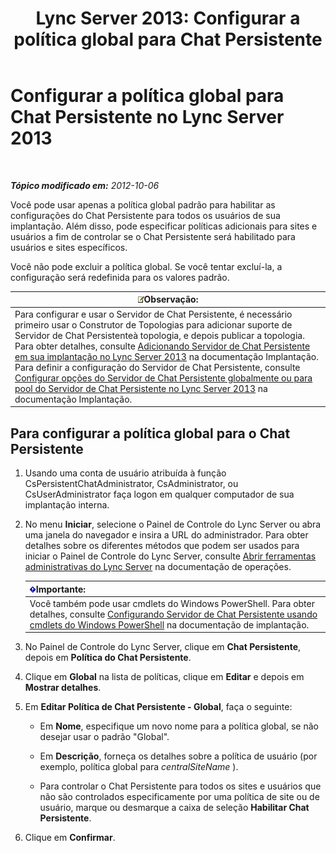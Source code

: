 ﻿---
title: 'Lync Server 2013: Configurar a política global para Chat Persistente'
TOCTitle: Configurar a política global para Chat Persistente
ms:assetid: 6176eb5c-19de-4c07-bcc0-2e38f8965966
ms:mtpsurl: https://technet.microsoft.com/pt-br/library/JJ204951(v=OCS.15)
ms:contentKeyID: 49306885
ms.date: 05/19/2016
mtps_version: v=OCS.15
ms.translationtype: HT
---

# Configurar a política global para Chat Persistente no Lync Server 2013

 

_**Tópico modificado em:** 2012-10-06_

Você pode usar apenas a política global padrão para habilitar as configurações do Chat Persistente para todos os usuários de sua implantação. Além disso, pode especificar políticas adicionais para sites e usuários a fim de controlar se o Chat Persistente será habilitado para usuários e sites específicos.

Você não pode excluir a política global. Se você tentar excluí-la, a configuração será redefinida para os valores padrão.

<table>
<thead>
<tr class="header">
<th><img src="images/Gg425756.note(OCS.15).gif" title="note" alt="note" />Observação:</th>
</tr>
</thead>
<tbody>
<tr class="odd">
<td>Para configurar e usar o Servidor de Chat Persistente, é necessário primeiro usar o Construtor de Topologias para adicionar suporte de Servidor de Chat Persistenteà topologia, e depois publicar a topologia. Para obter detalhes, consulte <a href="lync-server-2013-adding-persistent-chat-server-to-your-deployment.md">Adicionando Servidor de Chat Persistente em sua implantação no Lync Server 2013</a> na documentação Implantação.<br />
Para definir a configuração do Servidor de Chat Persistente, consulte <a href="lync-server-2013-configure-persistent-chat-server-options-globally-or-for-persistent-chat-server-pool.md">Configurar opções do Servidor de Chat Persistente globalmente ou para pool do Servidor de Chat Persistente no Lync Server 2013</a> na documentação Implantação.</td>
</tr>
</tbody>
</table>


## Para configurar a política global para o Chat Persistente

1.  Usando uma conta de usuário atribuída à função CsPersistentChatAdministrator, CsAdministrator, ou CsUserAdministrator faça logon em qualquer computador de sua implantação interna.

2.  No menu **Iniciar**, selecione o Painel de Controle do Lync Server ou abra uma janela do navegador e insira a URL do administrador. Para obter detalhes sobre os diferentes métodos que podem ser usados para iniciar o Painel de Controle do Lync Server, consulte [Abrir ferramentas administrativas do Lync Server](lync-server-2013-open-lync-server-administrative-tools.md) na documentação de operações.
    
    <table>
    <thead>
    <tr class="header">
    <th><img src="images/Gg425939.important(OCS.15).gif" title="important" alt="important" />Importante:</th>
    </tr>
    </thead>
    <tbody>
    <tr class="odd">
    <td>Você também pode usar cmdlets do Windows PowerShell. Para obter detalhes, consulte <a href="configuring-persistent-chat-server-by-using-windows-powershell-cmdlets.md">Configurando Servidor de Chat Persistente usando cmdlets do Windows PowerShell</a> na documentação de implantação.</td>
    </tr>
    </tbody>
    </table>


3.  No Painel de Controle do Lync Server, clique em **Chat Persistente**, depois em **Política do Chat Persistente**.

4.  Clique em **Global** na lista de políticas, clique em **Editar** e depois em **Mostrar detalhes**.

5.  Em **Editar Política de Chat Persistente - Global**, faça o seguinte:
    
      - Em **Nome**, especifique um novo nome para a política global, se não desejar usar o padrão "Global".
    
      - Em **Descrição**, forneça os detalhes sobre a política de usuário (por exemplo, política global para *centralSiteName* ).
    
      - Para controlar o Chat Persistente para todos os sites e usuários que não são controlados especificamente por uma política de site ou de usuário, marque ou desmarque a caixa de seleção **Habilitar Chat Persistente**.

6.  Clique em **Confirmar**.

